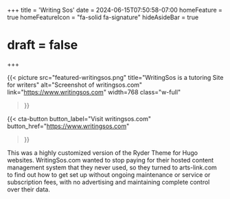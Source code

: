 +++
title = 'Writing Sos'
date = 2024-06-15T07:50:58-07:00
homeFeature = true
homeFeatureIcon = "fa-solid fa-signature"
hideAsideBar = true
# draft = false
+++

{{< picture 
  src="featured-writingsos.png"
  title="WritingSos is a tutoring Site for writers"
  alt="Screenshot of writingsos.com"
  link="https://www.writingsos.com"
  width=768
  class="w-full"
>}}

{{< cta-button 
  button_label="Visit writingsos.com" 
  button_href="https://www.writingsos.com" 
 >}}
<!--more-->

This was a highly customized version of the Ryder Theme for Hugo websites. WritingSos.com wanted to stop paying for their hosted content management system that they never used, so they turned to arts-link.com to find out how to get set up without ongoing maintenance or service or subscription fees, with no advertising and maintaining complete control over their data.
